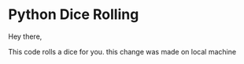 # Python Dice Rolling

Hey there, 

This code rolls a dice for you.
this change was made on local machine